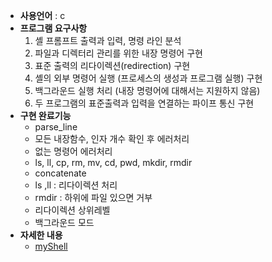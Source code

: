 * __사용언어__ : c
* __프로그램 요구사항__
  1. 셸 프롬프트 출력과 입력, 명령 라인 분석
  2. 파일과 디렉터리 관리를 위한 내장 명령어 구현
  3. 표준 출력의 리다이렉션(redirection) 구현
  4. 셸의 외부 명령어 실행 (프로세스의 생성과 프로그램 실행) 구현
  5. 백그라운드 실행 처리 (내장 명령어에 대해서는 지원하지 않음)
  6. 두 프로그램의 표준출력과 입력을 연결하는 파이프 통신 구현
* __구현 완료기능__
  - parse_line
  - 모든 내장함수, 인자 개수 확인 후 에러처리
  - 없는 명령어 에러처리
  - ls, ll, cp, rm, mv, cd, pwd, mkdir, rmdir
  - concatenate
  - ls ,ll : 리다이렉션 처리
  - rmdir : 하위에 파일 있으면 거부
  - 리다이렉션 상위레벨
  - 백그라운드 모드
* __자세한 내용__
  - [myShell](https://github.com/Kyoo32/NEXT2015-2/blob/master/os_shell/141059_myShell.c)
